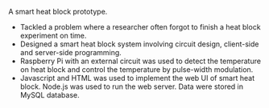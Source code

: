 A smart heat block prototype.

 * Tackled a problem where a researcher often forgot to finish a heat block experiment on time.
 * Designed a smart heat block system involving circuit design, client-side and server-side programming.
 * Raspberry Pi with an external circuit was used to detect the temperature on heat block and control the temperature by pulse-width modulation. 
 * Javascript and HTML was used to implement the web UI of smart heat block. Node.js was used to run the web server. Data were stored in MySQL database.
